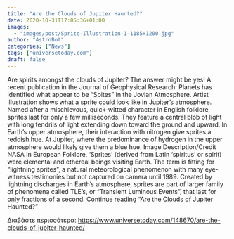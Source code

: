 ```yaml
---
title: "Are the Clouds of Jupiter Haunted?"
date: 2020-10-31T17:05:36+01:00
images:
  - "images/post/Sprite-Illustration-1-1185x1200.jpg"
author: "AstroBot"
categories: ["News"]
tags: ["universetoday.com"]
draft: false
---
```


Are spirits amongst the clouds of Jupiter? The answer might be yes! A recent publication in the Journal of Geophysical Research: Planets has identified what appear to be “Spites” in the Jovian Atmosphere. Artist illustration shows what a sprite could look like in Jupiter’s atmosphere. Named after a mischievous, quick-witted character in English folklore, sprites last for only a few milliseconds. They feature a central blob of light with long tendrils of light extending down toward the ground and upward. In Earth’s upper atmosphere, their interaction with nitrogen give sprites a reddish hue. At Jupiter, where the predominance of hydrogen in the upper atmosphere would likely give them a blue hue. Image Description/Credit NASA In European Folklore, ‘Sprites’ (derived from Latin ‘spiritus’ or spirit) were elemental and ethereal beings visiting Earth. The term is fitting for “lightning sprites”, a natural meteorological phenomenon with many eye-witness testimonies but not captured on camera until 1989. Created by lightning discharges in Earth’s atmosphere, sprites are part of larger family of phenomena called TLE’s, or “Transient Luminous Events”, that last for only fractions of a second.  Continue reading “Are the Clouds of Jupiter Haunted?” 

Διαβάστε περισσότερα: https://www.universetoday.com/148670/are-the-clouds-of-jupiter-haunted/
